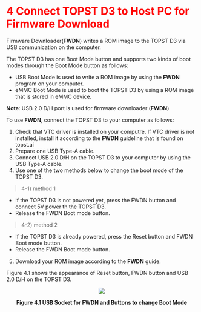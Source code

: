 <h1 style="color:red">
  4 Connect TOPST D3 to Host PC for Firmware Download
</h1>


Firmware Downloader(**FWDN**) writes a ROM image to the TOPST D3 via USB communication on the computer.  

The TOPST D3 has one Boot Mode button and supports two kinds of boot modes through the Boot Mode button as follows:
- USB Boot Mode is used to write a ROM image by using the **FWDN** program on your computer.
- eMMC Boot Mode is used to boot the TOPST D3 by using a ROM image that is stored in eMMC device.

**Note**: USB 2.0 D/H port is used for firmware downloader (**FWDN**)  

To use **FWDN**, connect the TOPST D3 to your computer as follows:
1.  Check that VTC driver is installed on your computre. If VTC driver is not installed, install it according to the **FWDN** guideline that is found on topst.ai
2.  Prepare one USB Type-A cable.
3.	 Connect USB 2.0 D/H on the TOPST D3 to your computer by using the USB Type-A cable.
4.	 Use one of the two methods below to change the boot mode of the TOPST D3.
>  4-1) method 1
- If the TOPST D3 is not powered yet, press the FWDN button and connect 5V power th the TOPST D3.
- Release the FWDN Boot mode button.
>  4-2) method 2
- If the TOPST D3 is already powered, press the Reset button and FWDN Boot mode button.
- Release the FWDN Boot mode button.
5.  Download your ROM image according to the **FWDN** guide.

Figure 4.1 shows the appearance of Reset button, FWDN button and USB 2.0 D/H on the TOPST D3.  
<p align="center"><img src="https://github.com/Topst-Dev/Documentation/assets/161264431/c3815afe-a366-410f-8c62-d3b9f4d4494e"></p>
<p align="center"><strong>Figure 4.1 USB Socket for FWDN and Buttons to change Boot Mode</strong>
